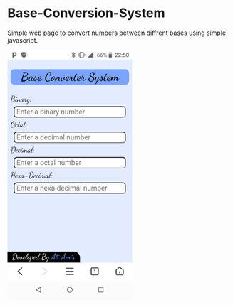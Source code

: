 # Base-Conversion-System
 Simple web page to convert numbers between diffrent bases using simple javascript.

 
![Fee Managment System screenshot](Number-System.png)